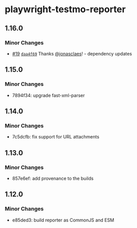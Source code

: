 # playwright-testmo-reporter

## 1.16.0

### Minor Changes

- [#19](https://github.com/jonasclaes/playwright-testmo-reporter/pull/19) [`daa4f69`](https://github.com/jonasclaes/playwright-testmo-reporter/commit/daa4f69bd6512c850809e2b315d2aa7b2c047c24) Thanks [@jonasclaes](https://github.com/jonasclaes)! - dependency updates

## 1.15.0

### Minor Changes

- 7894f34: upgrade fast-xml-parser

## 1.14.0

### Minor Changes

- 7c5dcfb: fix support for URL attachments

## 1.13.0

### Minor Changes

- 857e6ef: add provenance to the builds

## 1.12.0

### Minor Changes

- e85ded3: build reporter as CommonJS and ESM
